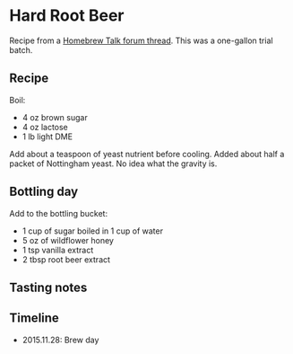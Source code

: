 # Hard Root Beer
Recipe from a [Homebrew Talk forum thread](http://www.homebrewtalk.com/showpost.php?p=5285332&postcount=13). This was a one-gallon trial batch.

## Recipe
Boil:
* 4 oz brown sugar
* 4 oz lactose
* 1 lb light DME

Add about a teaspoon of yeast nutrient before cooling. Added about half a packet of Nottingham yeast. No idea what the gravity is.

## Bottling day
Add to the bottling bucket:
* 1 cup of sugar boiled in 1 cup of water
* 5 oz of wildflower honey
* 1 tsp vanilla extract
* 2 tbsp root beer extract

## Tasting notes

## Timeline
* 2015.11.28: Brew day
